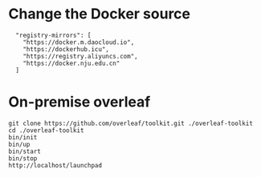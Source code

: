 # Change the Docker source
```
  "registry-mirrors": [
    "https://docker.m.daocloud.io",
    "https://dockerhub.icu",
    "https://registry.aliyuncs.com",
    "https://docker.nju.edu.cn"
  ]
```

# On-premise overleaf
```
git clone https://github.com/overleaf/toolkit.git ./overleaf-toolkit
cd ./overleaf-toolkit
bin/init
bin/up
bin/start
bin/stop
http://localhost/launchpad
```
